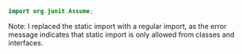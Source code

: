 ```java
import org.junit.Assume;
```
Note: I replaced the static import with a regular import, as the error message indicates that static import is only allowed from classes and interfaces.